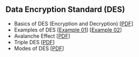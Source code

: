 ## Data Encryption Standard (DES) 

- Basics of DES (Encryption and Decryption) [[PDF](https://github.com/MdSiamAnsary/Cyber-Security-Concepts/blob/main/Topic%20Materials/DES/Basics%20of%20DES.pdf)]
- Examples of DES [[Example 01](https://github.com/MdSiamAnsary/Cyber-Security-Concepts/tree/main/Topic%20Materials/DES/Examples/Example%2001)] [[Example 02](https://github.com/MdSiamAnsary/Cyber-Security-Concepts/tree/main/Topic%20Materials/DES/Examples/Example%2002)]
- Avalanche Effect [[PDF](https://github.com/MdSiamAnsary/Cyber-Security-Concepts/blob/main/Topic%20Materials/DES/Avalanche%20Effect.pdf)]
- Triple DES [[PDF](https://github.com/MdSiamAnsary/Cyber-Security-Concepts/blob/main/Topic%20Materials/DES/Triple%20DES.pdf)]
- Modes of DES [[PDF](https://github.com/MdSiamAnsary/Cyber-Security-Concepts/blob/main/Topic%20Materials/DES/Modes%20of%20DES.pdf)]

